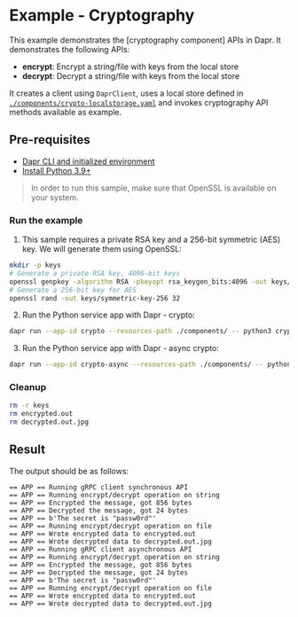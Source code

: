 # Example - Cryptography

This example demonstrates the [cryptography component] APIs in Dapr.
It demonstrates the following APIs:
- **encrypt**: Encrypt a string/file with keys from the local store
- **decrypt**: Decrypt a string/file with keys from the local store

It creates a client using `DaprClient`, uses a local store defined in
[`./components/crypto-localstorage.yaml`](./components/crypto-localstorage.yaml) and invokes cryptography API methods available as example.

## Pre-requisites

- [Dapr CLI and initialized environment](https://docs.dapr.io/getting-started)
- [Install Python 3.9+](https://www.python.org/downloads/)

> In order to run this sample, make sure that OpenSSL is available on your system.

### Run the example

1. This sample requires a private RSA key and a 256-bit symmetric (AES) key. We will generate them using OpenSSL:

<!-- STEP
name: Generate crypto
timeout_seconds: 20
-->

```bash
mkdir -p keys
# Generate a private RSA key, 4096-bit keys
openssl genpkey -algorithm RSA -pkeyopt rsa_keygen_bits:4096 -out keys/rsa-private-key.pem
# Generate a 256-bit key for AES
openssl rand -out keys/symmetric-key-256 32
```

<!-- END_STEP -->

2. Run the Python service app with Dapr - crypto:

<!-- STEP
name: Run crypto example
expected_stdout_lines:
  - '== APP == Running gRPC client synchronous API'
  - '== APP == Running encrypt/decrypt operation on string'
  - '== APP == Encrypted the message, got 856 bytes'
  - '== APP == Decrypted the message, got 24 bytes'
  - '== APP == The secret is "passw0rd"'
  - '== APP == Running encrypt/decrypt operation on file'
  - '== APP == Wrote encrypted data to encrypted.out'
  - '== APP == Wrote decrypted data to decrypted.out.jpg'
  - "Exited App successfully"
output_match_mode: substring
timeout_seconds: 10
-->

```bash
dapr run --app-id crypto --resources-path ./components/ -- python3 crypto.py
```

<!-- END_STEP -->

3. Run the Python service app with Dapr - async crypto:

<!-- STEP
name: Run async crypto example
expected_stdout_lines:
  - '== APP == Running gRPC client asynchronous API'
  - '== APP == Running encrypt/decrypt operation on string'
  - '== APP == Encrypted the message, got 856 bytes'
  - '== APP == Decrypted the message, got 24 bytes'
  - '== APP == The secret is "passw0rd"'
  - '== APP == Running encrypt/decrypt operation on file'
  - '== APP == Wrote encrypted data to encrypted.out'
  - '== APP == Wrote decrypted data to decrypted.out.jpg'
  - "Exited App successfully"
output_match_mode: substring
timeout_seconds: 10
-->

```bash
dapr run --app-id crypto-async --resources-path ./components/ -- python3 crypto-async.py
```

<!-- END_STEP -->

### Cleanup

<!-- STEP
name: Clean up generated resources
timeout_seconds: 5
-->

```bash
rm -r keys
rm encrypted.out
rm decrypted.out.jpg
```

<!-- END_STEP -->

## Result

The output should be as follows:

```shell
== APP == Running gRPC client synchronous API
== APP == Running encrypt/decrypt operation on string
== APP == Encrypted the message, got 856 bytes
== APP == Decrypted the message, got 24 bytes
== APP == b'The secret is "passw0rd"'
== APP == Running encrypt/decrypt operation on file
== APP == Wrote encrypted data to encrypted.out
== APP == Wrote decrypted data to decrypted.out.jpg
== APP == Running gRPC client asynchronous API
== APP == Running encrypt/decrypt operation on string
== APP == Encrypted the message, got 856 bytes
== APP == Decrypted the message, got 24 bytes
== APP == b'The secret is "passw0rd"'
== APP == Running encrypt/decrypt operation on file
== APP == Wrote encrypted data to encrypted.out
== APP == Wrote decrypted data to decrypted.out.jpg
```
